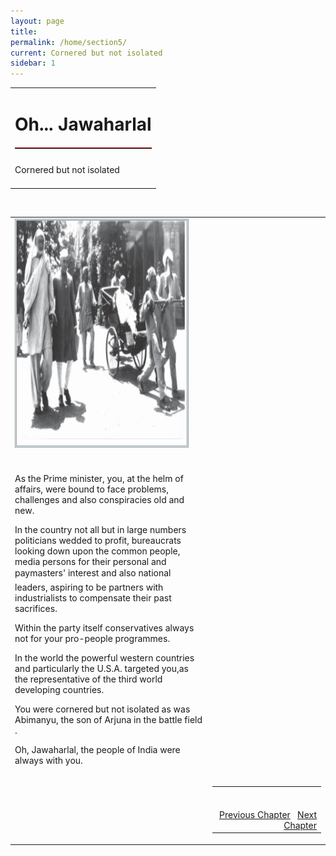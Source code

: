 ```yaml
---
layout: page
title: 
permalink: /home/section5/
current: Cornered but not isolated
sidebar: 1
---
```


<table width="100%" cellspacing="0" cellpadding="0" border="0">
<tbody>
<tr>
<td colspan="2">
<h1 align="center">Oh... Jawaharlal</h1>
<hr width="100%" style="margin-top: 20px;margin-bottom: 20px;border: 0;border-top: 1px solid #930000;">
</td>
</tr>
<td align="left">
Cornered but not isolated<br><br>
</td>
</tbody></table>
<table width="100%">
<tbody><tr><td>
	<div id="authorpicbox">
     <img src="/nehru/5.png" width="290" height="360" class="authorPicLeft"></div>
</tr>
</td><td>
<div class="normal-text">
<p><br>
As the Prime minister,
you, at the helm of affairs,
were bound to face
problems, challenges and also
conspiracies old and new.
</p>
<p>
In the country
not all but in large numbers
politicians wedded to profit,
bureaucrats looking down upon
the common people,
media persons for their personal and
paymasters' interest
and also
national leaders,
aspiring to be partners with
industrialists
to compensate their past sacrifices.
</p>
<p>
Within the party itself
conservatives always not for your
pro-people programmes.
</p>
<p>
In the world
the powerful western countries
and particularly the U.S.A.
targeted you,as the representative of the third world
developing countries.
</p>
<p>
You were cornered but not isolated
as was Abimanyu, the son of Arjuna
in the battle field .
</p>
<p>
Oh, Jawaharlal,
the people of India were always with you.
</p>
</td>
<br>
<tr>
<td width="125">&nbsp;</td>
<td>
<table width="100%">
<tbody><tr>
<td align="right">
<br>
<br>
<a class="btn btn-default" href="/home/section4" role="button">Previous Chapter</a> &nbsp; <a class="btn btn-default" href="/home/section6" role="button">Next Chapter</a>
</td>
</tr>
</tbody></table>
</td>
</tr>
</tbody>
</table>
<style type="text/css">
#authorpicbox {
line-height: 10px;
color: #666;
text-align: right;
float: left;
width: 272px;
margin-right: 30px;
margin-bottom: 5px;
letter-spacing: 0em;
}
.authorPicLeft {
border: 3px double #86959C;
}
</style>